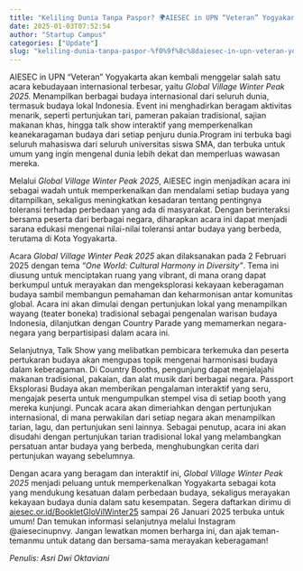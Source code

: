 ```yaml
---
title: "Keliling Dunia Tanpa Paspor? 🌍AIESEC in UPN “Veteran” Yogyakarta Hadirkan Global Village Winter Peak 2025 untuk Kamu!"
date: 2025-01-03T07:52:54
author: "Startup Campus"
categories: ["Update"]
slug: "keliling-dunia-tanpa-paspor-%f0%9f%8c%8daiesec-in-upn-veteran-yogyakarta-hadirkan-global-village-winter-peak-2025-untuk-kamu"
---
```


AIESEC in UPN “Veteran” Yogyakarta akan kembali menggelar salah satu acara kebudayaan internasional terbesar, yaitu *Global Village Winter Peak 2025.* Menampilkan berbagai budaya internasional dari seluruh dunia, termasuk budaya lokal Indonesia. Event ini menghadirkan beragam aktivitas menarik, seperti pertunjukan tari, pameran pakaian tradisional, sajian makanan khas, hingga talk show interaktif yang memperkenalkan keanekaragaman budaya dari setiap penjuru dunia.Program ini terbuka bagi seluruh mahasiswa dari seluruh universitas siswa SMA, dan terbuka untuk umum yang ingin mengenal dunia lebih dekat dan memperluas wawasan mereka.

Melalui *Global Village Winter Peak 2025*, AIESEC ingin menjadikan acara ini sebagai wadah untuk memperkenalkan dan mendalami setiap budaya yang ditampilkan, sekaligus meningkatkan kesadaran tentang pentingnya toleransi terhadap perbedaan yang ada di masyarakat. Dengan berinteraksi bersama peserta dari berbagai negara, diharapkan acara ini dapat menjadi sarana edukasi mengenai nilai-nilai toleransi antar budaya yang berbeda, terutama di Kota Yogyakarta.

Acara *Global Village Winter Peak 2025* akan dilaksanakan pada 2 Februari 2025 dengan tema *“One World: Cultural Harmony in Diversity”*. Tema ini diusung untuk menciptakan ruang yang vibrant, di mana orang dapat berkumpul untuk merayakan dan mengeksplorasi kekayaan keberagaman budaya sambil membangun pemahaman dan keharmonisan antar komunitas global. Acara ini akan dimulai dengan pertunjukan lokal yang menampilkan wayang (teater boneka) tradisional sebagai pengenalan warisan budaya Indonesia, dilanjutkan dengan Country Parade yang memamerkan negara-negara yang berpartisipasi dalam acara ini.

Selanjutnya, Talk Show yang melibatkan pembicara terkemuka dan peserta pertukaran budaya akan mengupas topik mengenai harmonisasi budaya dalam keberagaman. Di Country Booths, pengunjung dapat menjelajahi makanan tradisional, pakaian, dan alat musik dari berbagai negara. Passport Eksplorasi Budaya akan memberikan pengalaman interaktif yang seru, mengajak peserta untuk mengumpulkan stempel visa di setiap booth yang mereka kunjungi. Puncak acara akan dimeriahkan dengan pertunjukan internasional, di mana perwakilan dari setiap negara akan menampilkan tarian, lagu, dan pertunjukan seni lainnya. Sebagai penutup, acara ini akan disudahi dengan pertunjukan tarian tradisional lokal yang melambangkan persatuan antar budaya yang berbeda, menghubungkan cerita dari pertunjukan wayang sebelumnya.

Dengan acara yang beragam dan interaktif ini, *Global Village Winter Peak 2025* menjadi peluang untuk memperkenalkan Yogyakarta sebagai kota yang mendukung kesatuan dalam perbedaan budaya, sekaligus merayakan kekayaan budaya dunia dalam satu kesempatan. Segera daftarkan dirimu di [aiesec.or.id/BookletGloVilWinter25](http://aiesec.or.id/aiesec.or.id/BookletGloVilWinter25) sampai 26 Januari 2025 terbuka untuk umum! Dan temukan informasi selanjutnya melalui Instagram @aiesecinupnvy. Jangan lewatkan momen berharga ini, dan ajak teman-temanmu untuk datang dan bersama-sama merayakan keberagaman!

*Penulis: Asri Dwi Oktaviani*
